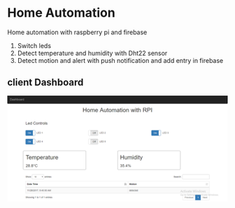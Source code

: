 # Home Automation
Home automation with raspberry pi and firebase
1. Switch leds 
2. Detect temperature and humidity with Dht22 sensor
3. Detect motion and alert with push notification and add entry in firebase

## client Dashboard
![dashboard](https://github.com/iammemon/home_automation/blob/master/screenshots/client.PNG)

